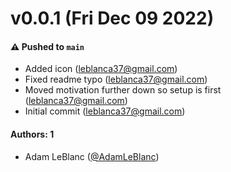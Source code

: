 # v0.0.1 (Fri Dec 09 2022)

#### ⚠️ Pushed to `main`

- Added icon (leblanca37@gmail.com)
- Fixed readme typo (leblanca37@gmail.com)
- Moved motivation further down so setup is first (leblanca37@gmail.com)
- Initial commit (leblanca37@gmail.com)

#### Authors: 1

- Adam LeBlanc ([@AdamLeBlanc](https://github.com/AdamLeBlanc))
